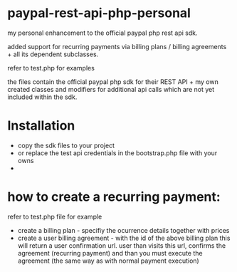 paypal-rest-api-php-personal
============================

my personal enhancement to the official paypal php rest api sdk.

added support for recurring payments via billing plans / billing agreements + all its dependent subclasses.

refer to test.php for examples


the files contain the official paypal php sdk for their REST API + my own created classes and modifiers for additional api calls which are not yet included within the sdk.

Installation
============================
- copy the sdk files to your project
- or replace the test api credentials in the bootstrap.php file with your owns
- 

how to create a recurring payment:
============================
refer to test.php file for example
- create a billing plan - specifiy the ocurrence details together with prices
- create a user billing agreement - with the id of the above billing plan this will return a user confirmation url. user than visits this url, confirms the agreement (recurring payment) and than you must execute the agreement (the same way as with normal payment execution)
